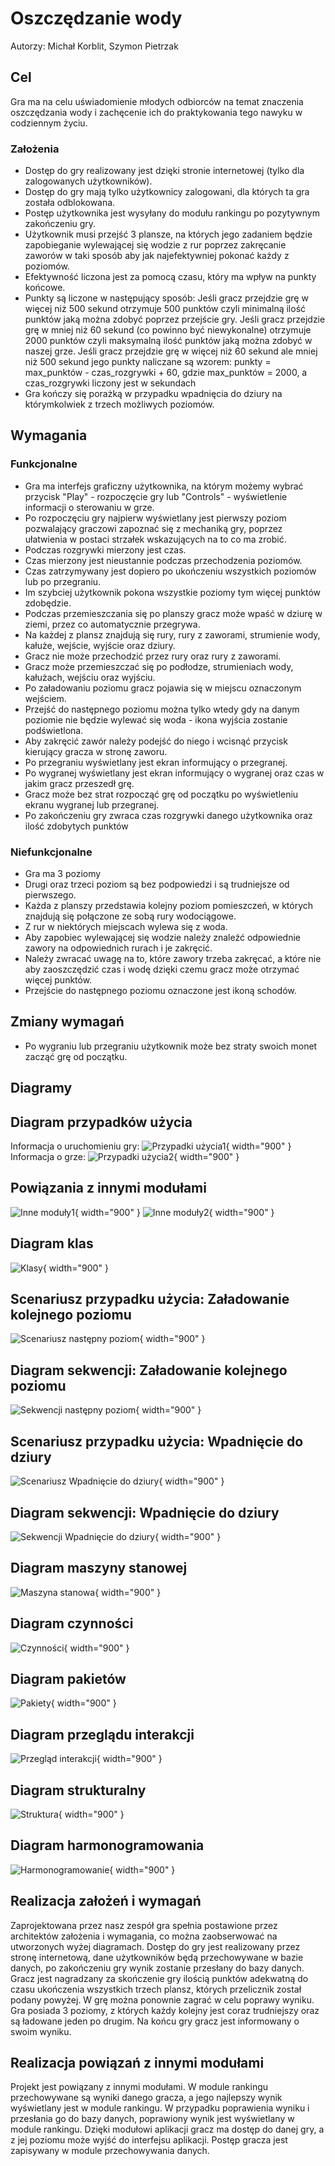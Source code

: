 # Oszczędzanie wody
Autorzy: Michał Korblit, Szymon Pietrzak
## Cel
 Gra ma na celu uświadomienie młodych odbiorców na temat znaczenia oszczędzania wody i zachęcenie ich do praktykowania tego nawyku w codziennym życiu.

### Założenia
- Dostęp do gry realizowany jest dzięki stronie internetowej (tylko dla zalogowanych użytkowników).
- Dostęp do gry mają tylko użytkownicy zalogowani, dla których ta gra została odblokowana.
- Postęp użytkownika jest wysyłany do modułu rankingu po pozytywnym zakończeniu gry.
- Użytkownik musi przejść 3 plansze, na których jego zadaniem będzie zapobieganie wylewającej się wodzie z rur poprzez zakręcanie zaworów w taki sposób aby jak najefektywniej pokonać każdy z poziomów.
- Efektywność liczona jest za pomocą czasu, który ma wpływ na punkty końcowe.
- Punkty są liczone w następujący sposób:
Jeśli gracz przejdzie grę w więcej niż 500 sekund otrzymuje 500 punktów czyli minimalną ilość punktów jaką można zdobyć poprzez przejście gry.
Jeśli gracz przejdzie grę w mniej niż 60 sekund (co powinno być niewykonalne) otrzymuje 2000 punktów czyli maksymalną ilość punktów jaką można zdobyć w naszej grze.
Jeśli gracz przejdzie grę w więcej niż 60 sekund ale mniej niż 500 sekund jego punkty naliczane są wzorem: punkty = max_punktów - czas_rozgrywki + 60, gdzie max_punktów = 2000, a czas_rozgrywki liczony jest w sekundach
- Gra kończy się porażką w przypadku wpadnięcia do dziury na którymkolwiek z trzech możliwych poziomów.

## Wymagania
### Funkcjonalne
- Gra ma interfejs graficzny użytkownika, na którym możemy wybrać przycisk "Play" - rozpoczęcie gry lub "Controls" - wyświetlenie informacji o sterowaniu w grze.
- Po rozpoczęciu gry najpierw wyświetlany jest pierwszy poziom pozwalający graczowi zapoznać się z mechaniką gry, poprzez ułatwienia w postaci strzałek wskazujących na to co ma zrobić. 
- Podczas rozgrywki mierzony jest czas.
- Czas mierzony jest nieustannie podczas przechodzenia poziomów. 
- Czas zatrzymywany jest dopiero po ukończeniu wszystkich poziomów lub po przegraniu.
- Im szybciej użytkownik pokona wszystkie poziomy tym więcej punktów zdobędzie.
- Podczas przemieszczania się po planszy gracz może wpaść w dziurę w ziemi, przez co automatycznie przegrywa.
- Na każdej z plansz znajdują się rury, rury z zaworami, strumienie wody, kałuże, wejście, wyjście oraz dziury.
- Gracz nie może przechodzić przez rury oraz rury z zaworami. 
- Gracz może przemieszczać się po podłodze, strumieniach wody, kałużach, wejściu oraz wyjściu.
- Po załadowaniu poziomu gracz pojawia się w miejscu oznaczonym wejściem.
- Przejść do następnego poziomu można tylko wtedy gdy na danym poziomie nie będzie wylewać się woda - ikona wyjścia zostanie podświetlona.
- Aby zakręcić zawór należy podejść do niego i wcisnąć przycisk kierujący gracza w stronę zaworu.
- Po przegraniu wyświetlany jest ekran informujący o przegranej.
- Po wygranej wyświetlany jest ekran informujący o wygranej oraz czas w jakim gracz przeszedł grę.
- Gracz może bez strat rozpocząć grę od początku po wyświetleniu ekranu wygranej lub przegranej.
- Po zakończeniu gry zwraca czas rozgrywki danego użytkownika oraz ilość zdobytych punktów
### Niefunkcjonalne
- Gra ma 3 poziomy
- Drugi oraz trzeci poziom są bez podpowiedzi i są trudniejsze od pierwszego.
- Każda z planszy przedstawia kolejny poziom pomieszczeń, w których znajdują się połączone ze sobą rury wodociągowe. 
- Z rur w niektórych miejscach wylewa się z woda. 
- Aby zapobiec wylewającej się wodzie należy znaleźć odpowiednie zawory na odpowiednich rurach i je zakręcić. 
- Należy zwracać uwagę na to, które zawory trzeba zakręcać, a które nie aby zaoszczędzić czas i wodę dzięki czemu gracz może otrzymać więcej punktów.
- Przejście do następnego poziomu oznaczone jest ikoną schodów. 

## Zmiany wymagań
- Po wygraniu lub przegraniu użytkownik może bez straty swoich monet zacząć grę od początku.

## Diagramy
## Diagram przypadków użycia
Informacja o uruchomieniu gry:
![Przypadki użycia1](https://i.imgur.com/43hJvee.png){ width="900" }
Informacja o grze:
![Przypadki użycia2](https://i.imgur.com/xlnEayC.png){ width="900" }
## Powiązania z innymi modułami
![Inne moduły1](https://i.imgur.com/Z0ycNJm.png){ width="900" }
![Inne moduły2](https://i.imgur.com/ZOQ5fL2.png){ width="900" }
## Diagram klas
![Klasy](https://i.imgur.com/5I4nNNQ.png){ width="900" }
## Scenariusz przypadku użycia: Załadowanie kolejnego poziomu
![Scenariusz następny poziom](https://i.imgur.com/xp9MFqc.png){ width="900" }
## Diagram sekwencji: Załadowanie kolejnego poziomu
![Sekwencji następny poziom](https://i.imgur.com/pZ9yiYt.png){ width="900" }
## Scenariusz przypadku użycia: Wpadnięcie do dziury
![Scenariusz Wpadnięcie do dziury](https://i.imgur.com/GBuuBDg.png){ width="900" }
## Diagram sekwencji: Wpadnięcie do dziury
![Sekwencji Wpadnięcie do dziury](https://i.imgur.com/rdWX3VI.png){ width="900" }
## Diagram maszyny stanowej
![Maszyna stanowa](https://i.imgur.com/PQumPGj.png){ width="900" }
## Diagram czynności
![Czynności](https://i.imgur.com/JkxrIIz.png){ width="900" }
## Diagram pakietów
![Pakiety](https://i.imgur.com/sfobDYn.png){ width="900" }
## Diagram przeglądu interakcji
![Przegląd interakcji](https://i.imgur.com/pdX5u9a.png){ width="900" }
## Diagram strukturalny
![Struktura](https://i.imgur.com/3XPNurN.png){ width="900" }
## Diagram harmonogramowania
![Harmonogramowanie](https://i.imgur.com/9Eb2QbT.png){ width="900" }

## Realizacja założeń i wymagań
Zaprojektowana przez nasz zespół gra spełnia postawione przez architektów założenia i wymagania, co można zaobserwować na utworzonych wyżej diagramach. Dostęp do gry jest realizowany przez stronę internetową, dane użytkowników będą przechowywane w bazie danych, po zakończeniu gry wynik zostanie przesłany do bazy danych. Gracz jest nagradzany za skończenie gry ilością punktów adekwatną do czasu ukończenia wszystkich trzech plansz, których przelicznik został podany powyżej. W grę można ponownie zagrać w celu poprawy wyniku. Gra posiada 3 poziomy, z których każdy kolejny jest coraz trudniejszy oraz są ładowane jeden po drugim. Na końcu gry gracz jest informowany o swoim wyniku.

## Realizacja powiązań z innymi modułami
Projekt jest powiązany z innymi modułami. W module rankingu przechowywane są wyniki danego gracza, a jego najlepszy wynik wyświetlany jest w module rankingu. W przypadku poprawienia wyniku i przesłania go do bazy danych, poprawiony wynik jest wyświetlany w module rankingu. Dzięki modułowi aplikacji gracz ma dostęp do danej gry, a z jej poziomu może wyjść do interfejsu aplikacji. Postęp gracza jest zapisywany w module przechowywania danych.

